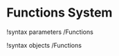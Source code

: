 <!-- MOOSE Documentation Stub: Remove this when content is added. -->

# Functions System
!syntax parameters /Functions

!syntax objects /Functions

